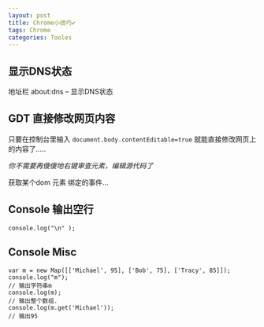 ```yaml
---
layout: post
title: Chrome小技巧✔︎
tags: Chrome
categories: Tooles
---
```




## 显示DNS状态
地址栏
about:dns – 显示DNS状态







## GDT 直接修改网页内容

只要在控制台里输入 
`document.body.contentEditable=true`
就能直接修改网页上的内容了.....

*你不需要再傻傻地右键审查元素，编辑源代码了*

获取某个dom 元素 绑定的事件...




## Console 输出空行

	console.log("\n" );




## Console Misc
	var m = new Map([['Michael', 95], ['Bob', 75], ['Tracy', 85]]);
	console.log("m");
	// 输出字符串m
	console.log(m);
	// 输出整个数组.
	console.log(m.get('Michael'));
	// 输出95


